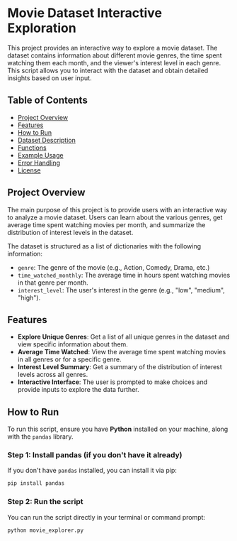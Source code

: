 # Movie Dataset Interactive Exploration

This project provides an interactive way to explore a movie dataset. The dataset contains information about different movie genres, the time spent watching them each month, and the viewer's interest level in each genre. This script allows you to interact with the dataset and obtain detailed insights based on user input.

## Table of Contents

- [Project Overview](#project-overview)
- [Features](#features)
- [How to Run](#how-to-run)
- [Dataset Description](#dataset-description)
- [Functions](#functions)
- [Example Usage](#example-usage)
- [Error Handling](#error-handling)
- [License](#license)

## Project Overview

The main purpose of this project is to provide users with an interactive way to analyze a movie dataset. Users can learn about the various genres, get average time spent watching movies per month, and summarize the distribution of interest levels in the dataset.

The dataset is structured as a list of dictionaries with the following information:

- `genre`: The genre of the movie (e.g., Action, Comedy, Drama, etc.)
- `time_watched_monthly`: The average time in hours spent watching movies in that genre per month.
- `interest_level`: The user's interest in the genre (e.g., "low", "medium", "high").

## Features

- **Explore Unique Genres**: Get a list of all unique genres in the dataset and view specific information about them.
- **Average Time Watched**: View the average time spent watching movies in all genres or for a specific genre.
- **Interest Level Summary**: Get a summary of the distribution of interest levels across all genres.
- **Interactive Interface**: The user is prompted to make choices and provide inputs to explore the data further.

## How to Run

To run this script, ensure you have **Python** installed on your machine, along with the `pandas` library.

### Step 1: Install pandas (if you don't have it already)

If you don't have `pandas` installed, you can install it via pip:

```bash
pip install pandas
```

### Step 2: Run the script
You can run the script directly in your terminal or command prompt:

```bash
python movie_explorer.py
```
